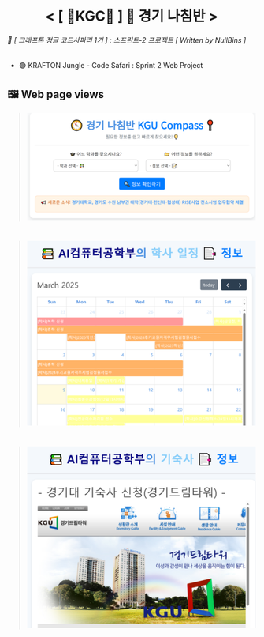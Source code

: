 <div align="center">
  <h1> < [ 🎯KGC📍 ] 🧭 경기 나침반 > </h1>
</div>

###### 📌 [ 크래프톤 정글 코드사파리 1기 ] : 스프린트-2 프로젝트 [ *Written by NullBins* ]
- 🟢 KRAFTON Jungle - Code Safari : Sprint 2 Web Project

## 🖼 Web page views
> ![image-1](https://github.com/NullBins/KGU-Compass/blob/main/IMG/KGC_INDEX.png)
#
> ![image-2](https://github.com/NullBins/KGU-Compass/blob/main/IMG/KGC_INFO_1.png)
#
> ![image-3](https://github.com/NullBins/KGU-Compass/blob/main/IMG/KGC_INFO_2.png)
